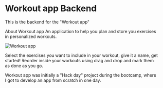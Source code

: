 # Workout app Backend

This is the backend for the "Workout app"

About Workout app
An application to help you plan and store you exercises in personalized workouts.

![Workout app](https://user-images.githubusercontent.com/73835849/132840141-c744ffa3-c78b-4422-8f2c-eb4016ae5beb.png)

Select the exercises you want to include in your workout, give it a name, get started! 
Reorder inside your workouts using drag and drop and mark them as done as you go.

Workout app was initially a "Hack day" project during the bootcamp, where I got to develop an app from scratch in one day.
